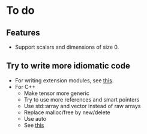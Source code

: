 # To do

## Features

* Support scalars and dimensions of size $0$.

## Try to write more idiomatic code

* For writing extension modules, see [this](https://pythonextensionpatterns.readthedocs.io/en/latest/refcount.html).
* For C++
  * Make tensor more generic
  * Try to use more references and smart pointers
  * Use std::array and vector instead of raw arrays
  * Replace malloc/free by new/delete
  * Use auto
  * See [this](https://oneraynyday.github.io/dev/2017/09/10/Essential-C++-4/)
